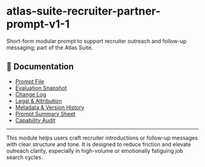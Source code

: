 # atlas-suite-recruiter-partner-prompt-v1-1

Short-form modular prompt to support recruiter outreach and follow-up messaging; part of the Atlas Suite.

## 📄 Documentation

- [Prompt File](https://github.com/AHFaria/docs-atlas-suite-recruiter-partner-prompt-v1-1/blob/main/01-Prompt-Recruiter-Partner-v1.1.docx)
- [Evaluation Snapshot](https://github.com/AHFaria/docs-atlas-suite-recruiter-partner-prompt-v1-1/blob/main/02%20%E2%80%93%20Evaluation%20Snapshot%20%E2%80%93%20Recruiter%20Partner%20Prompt%20v1.1.docx)
- [Change Log](https://github.com/AHFaria/docs-atlas-suite-recruiter-partner-prompt-v1-1/blob/main/03%20%E2%80%93%20Change%20Log%20%E2%80%93%20Recruiter%20Partner%20Prompt%20v1.1.docx)
- [Legal & Attribution](https://github.com/AHFaria/docs-atlas-suite-recruiter-partner-prompt-v1-1/blob/main/04%20%E2%80%93%20Legal%20%26%20Attribution%20%E2%80%93%20Recruiter%20Partner%20Prompt%20v1.1.docx)
- [Metadata & Version History](https://github.com/AHFaria/docs-atlas-suite-recruiter-partner-prompt-v1-1/blob/main/05%20%E2%80%93%20Metadata%20%26%20Version%20History%20%E2%80%93%20Recruiter%20Partner%20Prompt%20v1.1.docx)
- [Prompt Summary Sheet](https://github.com/AHFaria/docs-atlas-suite-recruiter-partner-prompt-v1-1/blob/main/06%20%E2%80%93%20Prompt%20Summary%20Sheet%20%E2%80%93%20Recruiter%20Partner%20Prompt%20v1.1.docx)
- [Capability Audit](https://github.com/AHFaria/docs-atlas-suite-recruiter-partner-prompt-v1-1/blob/main/07%20%E2%80%93%20Capability%20Audit%20%E2%80%93%20Recruiter%20Partner%20Prompt%20v1.1.docx)


---

This module helps users craft recruiter introductions or follow-up messages with clear structure and tone. It is designed to reduce friction and elevate outreach clarity, especially in high-volume or emotionally fatiguing job search cycles.
